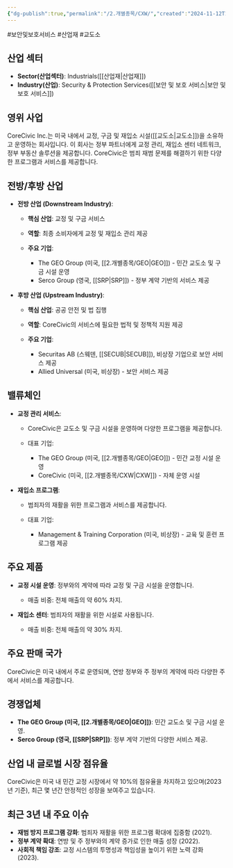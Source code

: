 ```yaml
---
{"dg-publish":true,"permalink":"/2.개별종목/CXW/","created":"2024-11-12T10:15:45.070+09:00","updated":"2025-06-03T20:05:58.603+09:00"}
---
```


#보안및보호서비스 #산업재 #교도소

## 산업 섹터

- **Sector(산업섹터)**: Industrials([[산업재\|산업재]])
- **Industry(산업)**: Security & Protection Services([[보안 및 보호 서비스\|보안 및 보호 서비스]])

## 영위 사업

CoreCivic Inc.는 미국 내에서 교정, 구금 및 재입소 시설([[교도소\|교도소]])을 소유하고 운영하는 회사입니다. 이 회사는 정부 파트너에게 교정 관리, 재입소 센터 네트워크, 정부 부동산 솔루션을 제공합니다. CoreCivic은 범죄 재범 문제를 해결하기 위한 다양한 프로그램과 서비스를 제공합니다.

## 전방/후방 산업

- **전방 산업 (Downstream Industry)**:
    
    - **핵심 산업**: 교정 및 구금 서비스
    - **역할**: 최종 소비자에게 교정 및 재입소 관리 제공
    - **주요 기업**:
        
        - The GEO Group (미국, [[2.개별종목/GEO\|GEO]]) - 민간 교도소 및 구금 시설 운영
        - Serco Group (영국, [[SRP\|SRP]]) - 정부 계약 기반의 서비스 제공
        
    
- **후방 산업 (Upstream Industry)**:
    
    - **핵심 산업**: 공공 안전 및 법 집행
    - **역할**: CoreCivic의 서비스에 필요한 법적 및 정책적 지원 제공
    - **주요 기업**:
        
        - Securitas AB (스웨덴, [[SECUB\|SECUB]]), 비상장 기업으로 보안 서비스 제공
        - Allied Universal (미국, 비상장) - 보안 서비스 제공
        
    

## 밸류체인

- **교정 관리 서비스**:
    
    - CoreCivic은 교도소 및 구금 시설을 운영하며 다양한 프로그램을 제공합니다.
    - 대표 기업:
        
        - The GEO Group (미국, [[2.개별종목/GEO\|GEO]]) - 민간 교정 시설 운영
        - CoreCivic (미국, [[2.개별종목/CXW\|CXW]]) - 자체 운영 시설
        
    
- **재입소 프로그램**:
    
    - 범죄자의 재활을 위한 프로그램과 서비스를 제공합니다.
    - 대표 기업:
        
        - Management & Training Corporation (미국, 비상장) - 교육 및 훈련 프로그램 제공
        
    

## 주요 제품

- **교정 시설 운영**: 정부와의 계약에 따라 교정 및 구금 시설을 운영합니다.
    
    - 매출 비중: 전체 매출의 약 60% 차지.
    
- **재입소 센터**: 범죄자의 재활을 위한 시설로 사용됩니다.
    
    - 매출 비중: 전체 매출의 약 30% 차지.
    

## 주요 판매 국가

CoreCivic은 미국 내에서 주로 운영되며, 연방 정부와 주 정부의 계약에 따라 다양한 주에서 서비스를 제공합니다.

## 경쟁업체

- **The GEO Group (미국, [[2.개별종목/GEO\|GEO]])**: 민간 교도소 및 구금 시설 운영.
- **Serco Group (영국, [[SRP\|SRP]])**: 정부 계약 기반의 다양한 서비스 제공.

## 산업 내 글로벌 시장 점유율

CoreCivic은 미국 내 민간 교정 시장에서 약 10%의 점유율을 차지하고 있으며(2023년 기준), 최근 몇 년간 안정적인 성장을 보여주고 있습니다.

## 최근 3년 내 주요 이슈

- **재범 방지 프로그램 강화**: 범죄자 재활을 위한 프로그램 확대에 집중함 (2021).
- **정부 계약 확대**: 연방 및 주 정부와의 계약 증가로 인한 매출 성장 (2022).
- **사회적 책임 강조**: 교정 시스템의 투명성과 책임성을 높이기 위한 노력 강화 (2023).
